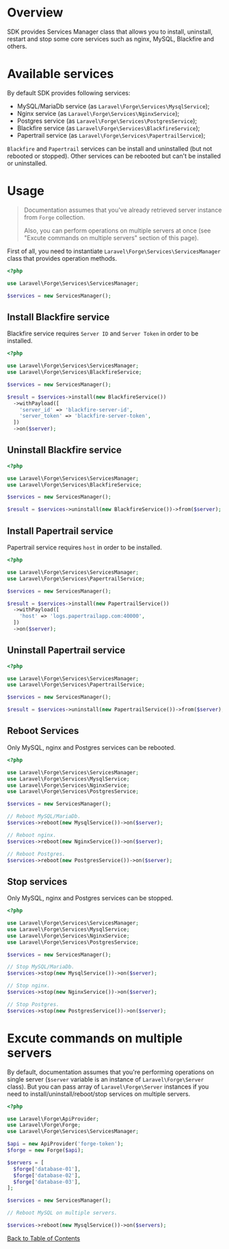 # Overview

SDK provides Services Manager class that allows you to install, uninstall, restart and stop some core services such as nginx, MySQL, Blackfire and others.

# Available services

By default SDK provides following services:

- MySQL/MariaDb service (as `Laravel\Forge\Services\MysqlService`);
- Nginx service (as `Laravel\Forge\Services\NginxService`);
- Postgres service (as `Laravel\Forge\Services\PostgresService`);
- Blackfire service (as `Laravel\Forge\Services\BlackfireService`);
- Papertrail service (as `Laravel\Forge\Services\PapertrailService`);

`Blackfire` and `Papertrail` services can be install and uninstalled (but not rebooted or stopped). Other services can be rebooted but can't be installed or uninstalled.

# Usage

> Documentation assumes that you've already retrieved
> server instance from `Forge` collection.
> 
> Also, you can perform operations on multiple servers at once
> (see "Excute commands on multiple servers" section of this page).

First of all, you need to instantiate `Laravel\Forge\Services\ServicesManager` class that provides operation methods.

```php
<?php

use Laravel\Forge\Services\ServicesManager;

$services = new ServicesManager();
```

## Install Blackfire service

Blackfire service requires `Server ID` and `Server Token` in order to be installed.

```php
<?php

use Laravel\Forge\Services\ServicesManager;
use Laravel\Forge\Services\BlackfireService;

$services = new ServicesManager();

$result = $services->install(new BlackfireService())
  ->withPayload([
    'server_id' => 'blackfire-server-id',
    'server_token' => 'blackfire-server-token',
  ])
  ->on($server);
```

## Uninstall Blackfire service

```php
<?php

use Laravel\Forge\Services\ServicesManager;
use Laravel\Forge\Services\BlackfireService;

$services = new ServicesManager();

$result = $services->uninstall(new BlackfireService())->from($server);
```

## Install Papertrail service

Papertrail service requires `host` in order to be installed.

```php
<?php

use Laravel\Forge\Services\ServicesManager;
use Laravel\Forge\Services\PapertrailService;

$services = new ServicesManager();

$result = $services->install(new PapertrailService())
  ->withPayload([
    'host' => 'logs.papertrailapp.com:40000',
  ])
  ->on($server);
```

## Uninstall Papertrail service

```php
<?php

use Laravel\Forge\Services\ServicesManager;
use Laravel\Forge\Services\PapertrailService;

$services = new ServicesManager();

$result = $services->uninstall(new PapertrailService())->from($server);
```

## Reboot Services

Only MySQL, nginx and Postgres services can be rebooted.

```php
<?php

use Laravel\Forge\Services\ServicesManager;
use Laravel\Forge\Services\MysqlService;
use Laravel\Forge\Services\NginxService;
use Laravel\Forge\Services\PostgresService;

$services = new ServicesManager();

// Reboot MySQL/MariaDb.
$services->reboot(new MysqlService())->on($server);

// Reboot nginx.
$services->reboot(new NginxService())->on($server);

// Reboot Postgres.
$services->reboot(new PostgresService())->on($server);
```

## Stop services

Only MySQL, nginx and Postgres services can be stopped.

```php
<?php

use Laravel\Forge\Services\ServicesManager;
use Laravel\Forge\Services\MysqlService;
use Laravel\Forge\Services\NginxService;
use Laravel\Forge\Services\PostgresService;

$services = new ServicesManager();

// Stop MySQL/MariaDb.
$services->stop(new MysqlService())->on($server);

// Stop nginx.
$services->stop(new NginxService())->on($server);

// Stop Postgres.
$services->stop(new PostgresService())->on($server);
```

# Excute commands on multiple servers

By default, documentation assumes that you're performing operations on single server (`$server` variable is an instance of `Laravel\Forge\Server` class). But you can pass array of `Laravel\Forge\Server` instances if you need to install/uninstall/reboot/stop services on multiple servers.

```php
<?php

use Laravel\Forge\ApiProvider;
use Laravel\Forge\Forge;
use Laravel\Forge\Services\ServicesManager;

$api = new ApiProvider('forge-token');
$forge = new Forge($api);

$servers = [
  $forge['database-01'],
  $forge['database-02'],
  $forge['database-03'],
];

$services = new ServicesManager();

// Reboot MySQL on multiple servers.

$services->reboot(new MysqlService())->on($servers);
```

[Back to Table of Contents](./readme.md)

